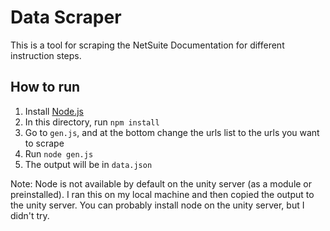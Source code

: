 # Data Scraper

This is a tool for scraping the NetSuite Documentation for different instruction steps.

## How to run

1. Install [Node.js](https://nodejs.org/en/download/)
2. In this directory, run `npm install`
3. Go to `gen.js`, and at the bottom change the urls list to the urls you want to scrape
4. Run `node gen.js`
5. The output will be in `data.json`

Note: Node is not available by default on the unity server (as a module or preinstalled). I ran this on my local machine and then copied the output to the unity server. You can probably install node on the unity server, but I didn't try.